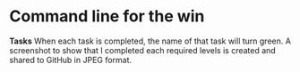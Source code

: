 #	Command line for the win
**Tasks**
When each task is completed, the name of that task will turn green. 
A screenshot to show that I completed each required levels is created and shared to GitHub in JPEG format.
